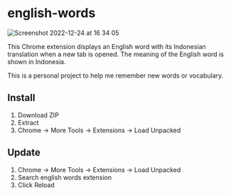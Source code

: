 # english-words

![Screenshot 2022-12-24 at 16 34 05](https://user-images.githubusercontent.com/17339708/209429990-96b57127-6752-47a9-864f-60ca1105b15a.png)

This Chrome extension displays an English word with its Indonesian translation when a new tab is opened. The meaning of the English word is shown in Indonesia.

This is a personal project to help me remember new words or vocabulary.

## Install
1. Download ZIP
2. Extract
3. Chrome -> More Tools -> Extensions -> Load Unpacked

## Update
1. Chrome -> More Tools -> Extensions -> Load Unpacked
2. Search english words extension
3. Click Reload
